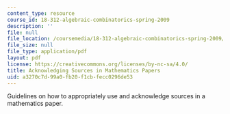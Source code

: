```yaml
---
content_type: resource
course_id: 18-312-algebraic-combinatorics-spring-2009
description: ''
file: null
file_location: /coursemedia/18-312-algebraic-combinatorics-spring-2009/a3270c7d99a0fb20f1cbfecc0296de53_MIT18_312S09_proj_Sources.pdf
file_size: null
file_type: application/pdf
layout: pdf
license: https://creativecommons.org/licenses/by-nc-sa/4.0/
title: Acknowledging Sources in Mathematics Papers
uid: a3270c7d-99a0-fb20-f1cb-fecc0296de53
---
```

Guidelines on how to appropriately use and acknowledge sources in a mathematics paper.